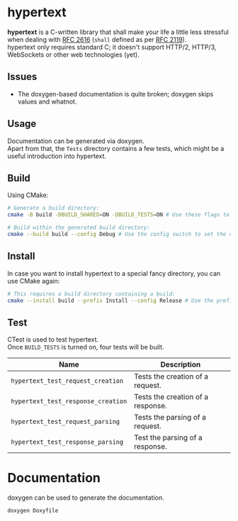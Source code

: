 # hypertext
**hypertext** is a C-written library that shall make your life a little less stressful when dealing with [RFC 2616](https://tools.ietf.org/html/rfc2616) (`shall` defined as per [RFC 2119](https://tools.ietf.org/html/rfc2119)).  
hypertext only requires standard C; it doesn't support HTTP/2, HTTP/3, WebSockets or other web technologies (yet).

## Issues
- The doxygen-based documentation is quite broken; doxygen skips values and whatnot.

## Usage
Documentation can be generated via doxygen.  
Apart from that, the `Tests` directory contains a few tests, which might be a useful introduction into hypertext.

## Build
Using CMake:
```sh 
# Generate a build directory:
cmake -B build -DBUILD_SHARED=ON -DBUILD_TESTS=ON # Use these flags to turn on building hypertext as a shared library and/or tests.

# Build within the generated build directory:
cmake --build build --config Debug # Use the config switch to set the configuration for generators allowing multiple configurations, like Visual Studio.
```

## Install
In case you want to install hypertext to a special fancy directory, you can use CMake again:
```sh
# This requires a build directory containing a build:
cmake --install build --prefix Install --config Release # Use the prefix switch to set a directory to install the contents within, and the config switch as shown above.
```

## Test
CTest is used to test hypertext.  
Once `BUILD_TESTS` is turned on, four tests will be built.

| Name | Description
|---|---|
| `hypertext_test_request_creation` | Tests the creation of a request. |
| `hypertext_test_response_creation` | Tests the creation of a response. | 
| `hypertext_test_request_parsing` | Tests the parsing of a request. |
| `hypertext_test_response_parsing` | Test the parsing of a response. |

# Documentation
doxygen can be used to generate the documentation.
```sh
doxygen Doxyfile
```
